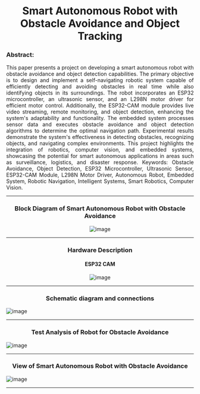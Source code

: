 <h1 align="center">Smart Autonomous Robot with Obstacle Avoidance and Object Tracking</h1>

<h3>Abstract:</h3>

<p align="justify">
    This paper presents a project on developing a smart autonomous robot with obstacle avoidance and object detection capabilities. The primary objective is to design and implement a self-navigating robotic system capable of efficiently detecting and avoiding obstacles in real time while also identifying objects in its surroundings. The robot incorporates an ESP32 microcontroller, an ultrasonic sensor, and an L298N motor driver for efficient motor control. Additionally, the ESP32-CAM module provides live video streaming, remote monitoring, and object detection, enhancing the system's adaptability and functionality. The embedded system processes sensor data and executes obstacle avoidance and object detection algorithms to determine the optimal navigation path. Experimental results demonstrate the system's effectiveness in detecting obstacles, recognizing objects, and navigating complex environments. This project highlights the integration of robotics, computer vision, and embedded systems, showcasing the potential for smart autonomous applications in areas such as surveillance, logistics, and disaster response.
Keywords: Obstacle Avoidance, Object Detection, ESP32 Microcontroller, Ultrasonic Sensor, ESP32-CAM Module, L298N Motor Driver, Autonomous Robot, Embedded System, Robotic Navigation, Intelligent Systems, Smart Robotics, Computer Vision.
</p>

---
<h3 align="center">Block Diagram of Smart Autonomous Robot with Obstacle Avoidance</h3>

<p align="center">
  <img src="https://github.com/user-attachments/assets/24f400ae-e8bf-425e-80a6-0b2db13c7ad5" alt="image"/>
</p>

---
<h3 align="center">Hardware Description</h3>
<h4 align="center">ESP32 CAM</h4>

<p align="center">
  <img src="https://github.com/user-attachments/assets/1d6309b0-e768-47e2-b7e4-b020a132775a" alt="image"/>
</p>

---
<h3 align="center">Schematic diagram and connections</h3>

![image](https://github.com/user-attachments/assets/a1054a32-3b24-4d80-a6a9-21f52d8da0da)

---
<h3 align="center">Test Analysis of Robot for Obstacle Avoidance</h3>

![image](https://github.com/user-attachments/assets/8db028f7-2cbb-42c7-ad19-2f9338d8d629)

---
<h3 align="center">View of Smart Autonomous Robot with Obstacle Avoidance</h3>

![image](https://github.com/user-attachments/assets/d53cdbe2-5747-4fab-8491-06e4fb6a5a2f)

---






